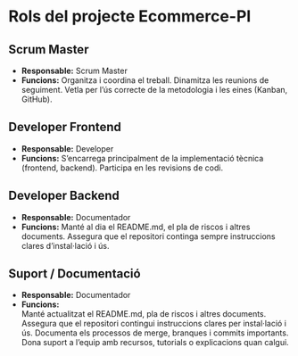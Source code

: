 # Rols del projecte Ecommerce-PI

## Scrum Master
- **Responsable:** Scrum Master
- **Funcions:** 
Organitza i coordina el treball.
Dinamitza les reunions de seguiment.
Vetla per l’ús correcte de la metodologia i les eines (Kanban, GitHub).

## Developer Frontend
- **Responsable:** Developer
- **Funcions:**
S’encarrega principalment de la implementació tècnica (frontend, backend).
Participa en les revisions de codi.


## Developer Backend
- **Responsable:** Documentador
- **Funcions:**
Manté al dia el README.md, el pla de riscos i altres documents.
Assegura que el repositori continga sempre instruccions clares d’instal·lació i ús.

## Suport / Documentació
- **Responsable:** Documentador  
- **Funcions:**  
Manté actualitzat el README.md, pla de riscos i altres documents.  
Assegura que el repositori contingui instruccions clares per instal·lació i ús.
Documenta els processos de merge, branques i commits importants.  
Dona suport a l’equip amb recursos, tutorials o explicacions quan calgui.  
